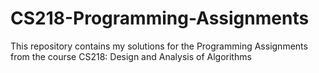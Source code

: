 # CS218-Programming-Assignments
This repository contains my solutions for the Programming Assignments from the course CS218: Design and Analysis of Algorithms
